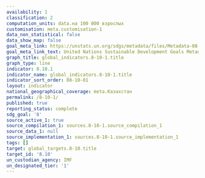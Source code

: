```yaml
---
availability: 1
classification: 2
computation_units: data.на 100 000 взрослых
customisation: meta.customisation-1
data_non_statistical: false
data_show_map: false
goal_meta_link: https://unstats.un.org/sdgs/metadata/files/Metadata-08-10-01.pdf
goal_meta_link_text: United Nations Sustainable Development Goals Metadata (pdf 525kB)
graph_title: global_indicators.8-10-1.title
graph_type: line
indicator: 8.10.1
indicator_name: global_indicators.8-10-1.title 
indicator_sort_order: 08-10-01
layout: indicator
national_geographical_coverage: meta.Казахстан
permalink: /8-10-1/
published: true
reporting_status: complete
sdg_goal: '8'
source_active_1: true
source_compilation_1: sources.8-10-1.source_compilation_1
source_data_1: null
source_implementation_1: sources.8-10-1.source_implementation_1
tags: []
target: global_targets.8-10.title
target_id: '8.10'
un_custodian_agency: IMF
un_designated_tier: '1'
---
```

